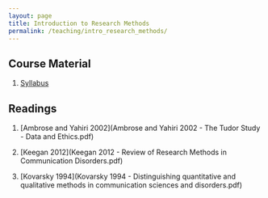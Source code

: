 ```yaml
---
layout: page
title: Introduction to Research Methods
permalink: /teaching/intro_research_methods/
---
```


## Course Material

1. [Syllabus](CD_501_Research_Methods_syllabus.pdf)

## Readings

1. [Ambrose and Yahiri 2002](Ambrose and Yahiri 2002 - The Tudor Study - Data and Ethics.pdf)

2. [Keegan 2012](Keegan 2012 - Review of Research Methods in Communication Disorders.pdf)

3. [Kovarsky 1994](Kovarsky 1994 - Distinguishing quantitative and qualitative methods in communication sciences and disorders.pdf)

